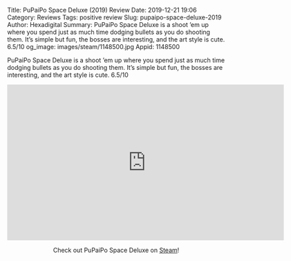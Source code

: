 Title: PuPaiPo Space Deluxe (2019) Review
Date: 2019-12-21 19:06
Category: Reviews
Tags: positive review
Slug: pupaipo-space-deluxe-2019
Author: Hexadigital
Summary: PuPaiPo Space Deluxe is a shoot ’em up where you spend just as much time dodging bullets as you do shooting them. It’s simple but fun, the bosses are interesting, and the art style is cute. 6.5/10
og_image: images/steam/1148500.jpg
Appid: 1148500

PuPaiPo Space Deluxe is a shoot ’em up where you spend just as much time dodging bullets as you do shooting them. It’s simple but fun, the bosses are interesting, and the art style is cute. 6.5/10

<center><iframe src="https://www.youtube.com/embed/-OI4Kyh9ku0?feature=oembed" allow="accelerometer; autoplay; encrypted-media; gyroscope; picture-in-picture" width="640" height="360" frameborder="0"></iframe>

Check out PuPaiPo Space Deluxe on [Steam](https://store.steampowered.com/app/1148500/?curator_clanid=34633900)!</center>
